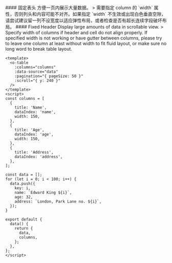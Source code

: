 <cn>
#### 固定表头
方便一页内展示大量数据。
> 需要指定 column 的 `width` 属性，否则列头和内容可能不对齐。如果指定 `width` 不生效或出现白色垂直空隙，请尝试建议留一列不设宽度以适应弹性布局，或者检查是否有超长连续字段破坏布局。
</cn>

<us>
#### Fixed Header
Display large amounts of data in scrollable view.
> Specify width of columns if header and cell do not align properly. If specified width is not working or have gutter between columns, please try to leave one column at least without width to fit fluid layout, or make sure no long word to break table layout.
</us>

```vue
<template>
  <o-table
    :columns="columns"
    :data-source="data"
    :pagination="{ pageSize: 50 }"
    :scroll="{ y: 240 }"
  />
</template>
<script>
const columns = [
  {
    title: 'Name',
    dataIndex: 'name',
    width: 150,
  },
  {
    title: 'Age',
    dataIndex: 'age',
    width: 150,
  },
  {
    title: 'Address',
    dataIndex: 'address',
  },
];

const data = [];
for (let i = 0; i < 100; i++) {
  data.push({
    key: i,
    name: `Edward King ${i}`,
    age: 32,
    address: `London, Park Lane no. ${i}`,
  });
}

export default {
  data() {
    return {
      data,
      columns,
    };
  },
};
</script>
```
